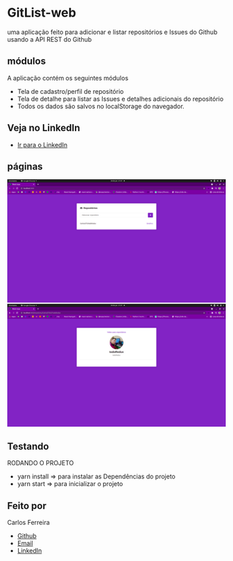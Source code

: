 # GitList-web
uma aplicação feito para adicionar e listar repositórios e Issues do Github  usando a API REST do Github

## módulos

A aplicação contém os seguintes módulos

* Tela de cadastro/perfil de repositório 
* Tela de detalhe para listar as Issues e detalhes adicionais do repositório
* Todos os dados são salvos no localStorage do navegador.

## Veja no LinkedIn
* [Ir para o LinkedIn](https://www.linkedin.com/posts/carlos-ferreira-4b2ba219a_uma-aplica%C3%A7%C3%A3o-web-feita-em-reactjs-para-adiciona-activity-6764294755661713408-4Gd6)

## páginas
![Foto do App dashboard](https://github.com/CarlosSTS/GitList-web/blob/master/assets/dashboard.png)
![Foto do App detalhe](https://github.com/CarlosSTS/GitList-web/blob/master/assets/detail.png)

## Testando
RODANDO O PROJETO
* yarn install => para instalar as Dependências do projeto
* yarn start => para inicializar o projeto

## Feito por

Carlos Ferreira
* [Github](https://www.github.com/CarlosSTS)
* [Email](mailto://carlossts826@gmail.com)
* [LinkedIn](https://www.linkedin.com/in/carlos-ferreira-4b2ba219a/)
